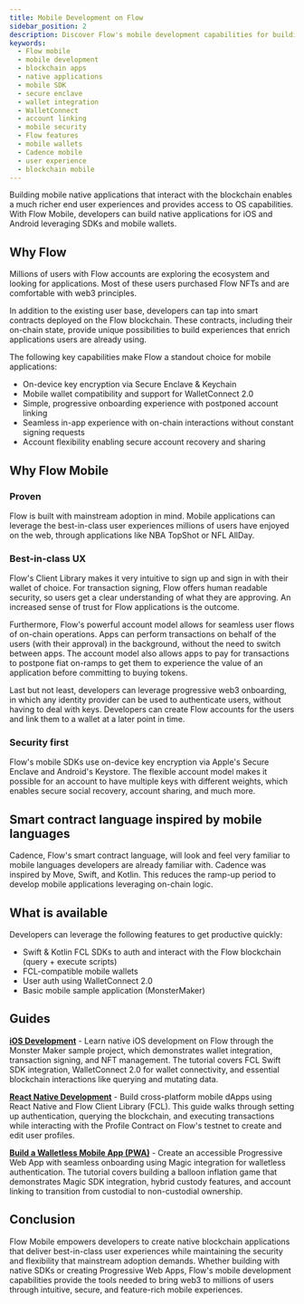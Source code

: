 ```yaml
---
title: Mobile Development on Flow
sidebar_position: 2
description: Discover Flow's mobile development capabilities for building native blockchain applications. Learn about Flow's unique features for mobile apps, including secure key management, wallet integration, and progressive onboarding.
keywords:
  - Flow mobile
  - mobile development
  - blockchain apps
  - native applications
  - mobile SDK
  - secure enclave
  - wallet integration
  - WalletConnect
  - account linking
  - mobile security
  - Flow features
  - mobile wallets
  - Cadence mobile
  - user experience
  - blockchain mobile
---
```


Building mobile native applications that interact with the blockchain enables a much richer end user experiences and provides access to OS capabilities. With Flow Mobile, developers can build native applications for iOS and Android leveraging SDKs and mobile wallets.

## Why Flow

Millions of users with Flow accounts are exploring the ecosystem and looking for applications. Most of these users purchased Flow NFTs and are comfortable with web3 principles.

In addition to the existing user base, developers can tap into smart contracts deployed on the Flow blockchain. These contracts, including their on-chain state, provide unique possibilities to build experiences that enrich applications users are already using.

The following key capabilities make Flow a standout choice for mobile applications:

- On-device key encryption via Secure Enclave & Keychain
- Mobile wallet compatibility and support for WalletConnect 2.0
- Simple, progressive onboarding experience with postponed account linking
- Seamless in-app experience with on-chain interactions without constant signing requests
- Account flexibility enabling secure account recovery and sharing

## Why Flow Mobile

### Proven

Flow is built with mainstream adoption in mind. Mobile applications can leverage the best-in-class user experiences millions of users have enjoyed on the web, through applications like NBA TopShot or NFL AllDay.

### Best-in-class UX

Flow's Client Library makes it very intuitive to sign up and sign in with their wallet of choice. For transaction signing, Flow offers human readable security, so users get a clear understanding of what they are approving. An increased sense of trust for Flow applications is the outcome.

Furthermore, Flow's powerful account model allows for seamless user flows of on-chain operations. Apps can perform transactions on behalf of the users (with their approval) in the background, without the need to switch between apps. The account model also allows apps to pay for transactions to postpone fiat on-ramps to get them to experience the value of an application before committing to buying tokens.

Last but not least, developers can leverage progressive web3 onboarding, in which any identity provider can be used to authenticate users, without having to deal with keys. Developers can create Flow accounts for the users and link them to a wallet at a later point in time.

### Security first

Flow's mobile SDKs use on-device key encryption via Apple's Secure Enclave and Android's Keystore. The flexible account model makes it possible for an account to have multiple keys with different weights, which enables secure social recovery, account sharing, and much more.

## Smart contract language inspired by mobile languages

Cadence, Flow's smart contract language, will look and feel very familiar to mobile languages developers are already familiar with. Cadence was inspired by Move, Swift, and Kotlin. This reduces the ramp-up period to develop mobile applications leveraging on-chain logic.

## What is available

Developers can leverage the following features to get productive quickly:

- Swift & Kotlin FCL SDKs to auth and interact with the Flow blockchain (query + execute scripts)
- FCL-compatible mobile wallets
- User auth using WalletConnect 2.0
- Basic mobile sample application (MonsterMaker)

## Guides

**[iOS Development]** - Learn native iOS development on Flow through the Monster Maker sample project, which demonstrates wallet integration, transaction signing, and NFT management. The tutorial covers FCL Swift SDK integration, WalletConnect 2.0 for wallet connectivity, and essential blockchain interactions like querying and mutating data.

**[React Native Development]** - Build cross-platform mobile dApps using React Native and Flow Client Library (FCL). This guide walks through setting up authentication, querying the blockchain, and executing transactions while interacting with the Profile Contract on Flow's testnet to create and edit user profiles.

**[Build a Walletless Mobile App (PWA)]** - Create an accessible Progressive Web App with seamless onboarding using Magic integration for walletless authentication. The tutorial covers building a balloon inflation game that demonstrates Magic SDK integration, hybrid custody features, and account linking to transition from custodial to non-custodial ownership.

## Conclusion

Flow Mobile empowers developers to create native blockchain applications that deliver best-in-class user experiences while maintaining the security and flexibility that mainstream adoption demands. Whether building with native SDKs or creating Progressive Web Apps, Flow's mobile development capabilities provide the tools needed to bring web3 to millions of users through intuitive, secure, and feature-rich mobile experiences.

<!-- Reference-style links, will not render on page. -->

[iOS Development]: ./ios-quickstart.md
[React Native Development]: ./react-native-quickstart.md
[Build a Walletless Mobile App (PWA)]: ./walletless-pwa.md